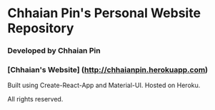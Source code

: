 # Chhaian Pin's Personal Website Repository
### Developed by Chhaian Pin
### [Chhaian's Website] (http://chhaianpin.herokuapp.com)

Built using Create-React-App and Material-UI. Hosted on Heroku.

All rights reserved.
